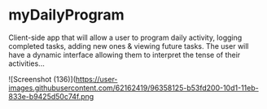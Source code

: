 # myDailyProgram

Client-side app that will allow a user to program daily activity, logging completed tasks, adding new ones &amp; viewing future tasks. The user will have a dynamic interface allowing them to interpret the tense of their activities...

![Screenshot (136)](https://user-images.githubusercontent.com/62162419/96358125-b53fd200-10d1-11eb-833e-b9425d50c74f.png
